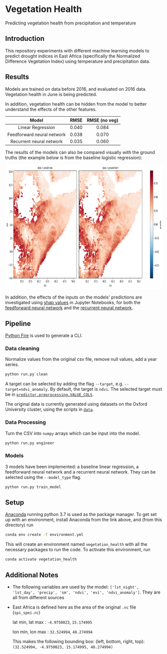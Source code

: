 # Vegetation Health

Predicting vegetation health from precipitation and temperature

## Introduction

This repository experiments with different machine learning models to predict drought indices in East Africa 
(specifically the Normalized Difference Vegetation Index) using temperature and precipitation data.

## Results

Models are trained on data before 2016, and evaluated on 2016 data. Vegetation health in June is being predicted.

In addition, vegetation health can be hidden from the model to better understand the effects of the other features.

| Model                    | RMSE | RMSE (no veg) |
|:------------------------:|:----:|:-------------:|
|Linear Regression         |0.040 |0.084          |
|Feedforward neural network|0.038 |0.070          |
|Recurrent neural network  |0.035 |0.060          |

The results of the models can also be compared visually with the ground truths (the example below is from the baseline
logistic regression):

<img src="figs/ndvi_results_logistic_regression.png" alt="Logstic regression results" height="400px"/>

In addition, the effects of the inputs on the models' predictions are investigated using [shap values](https://github.com/slundberg/shap)
in Jupyter Notebooks, for both the [feedforward neural network](notebooks/04_gt_feedforward_model.ipynb) and the
[recurrent neural network](notebooks/08_gt_recurrent_model.ipynb).

## Pipeline

[Python Fire](https://github.com/google/python-fire) is used to generate a CLI.

### Data cleaning

Normalize values from the original csv file, remove null values, add a year series.

```bash
python run.py clean
```
A target can be selected by adding the flag `--target`, e.g. `--target=ndvi_anomaly`. 
By default, the target is `ndvi`. The selected target must be in 
[`predictor.preprocessing.VALUE_COLS`](predictor/preprocessing.py).

The original data is currently generated using datasets on the Oxford University cluster, using the scripts
in [`data`](data).

### Data Processing

Turn the CSV into `numpy` arrays which can be input into the model.

```bash
python run.py engineer
```

### Models

3 models have been implemented: a baseline linear regression, a feedforward neural network and a
recurrent neural network. They can be selected using the `--model_type` flag.

```bash
python run.py train_model
```

## Setup

[Anaconda](https://www.anaconda.com/download/#macos) running python 3.7 is used as the package manager. To get set up
with an environment, install Anaconda from the link above, and (from this directory) run

```bash
conda env create -f environment.yml
```
This will create an environment named `vegetation_health` with all the necessary packages to run the code. To 
activate this environment, run

```bash
conda activate vegetation_health
```

## Additional Notes

- The following variables are used by the model: `['lst_night', 'lst_day', 'precip', 'sm', 'ndvi', 'evi', 'ndvi_anomaly']`.
They are all from different sources


- East Africa is defined here as the area of the original `.nc` file (`spi_spei.nc`)
    
    lat min,  lat max : `-4.9750023`,  `15.174995`
    
    lon min, lon max : `32.524994`,  `48.274994`

    This makes the following bounding box: (left, bottom, right, top):  `(32.524994, -4.9750023, 15.174995, 48.274994)`
